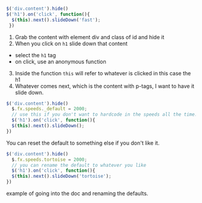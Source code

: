  ```javascript
 $('div.content').hide()
 $('h1').on('click', function(){
   $(this).next().slideDown('fast');
  })
```
1. Grab the content with element div and class of id and hide it
2. When you click on `h1` slide down that content
  * select the `h1` tag
  * on click, use an anonymous function
3. Inside the function `this` will refer to whatever is clicked in this case the h1
4. Whatever comes next, which is the content with p-tags, I want to have it slide down.

```javascript
$('div.content').hide()
  $.fx.speeds._default = 2000;
  // use this if you don't want to hardcode in the speeds all the time.  This is in the jquery docs.
  $('h1').on('click', function(){
  $(this).next().slideDown();
})
```

You can reset the default to something else if you don't like it.

```javascript
$('div.content').hide()
  $.fx.speeds.tortoise = 2000;
  // you can rename the default to whatever you like
  $('h1').on('click', function(){
  $(this).next().slideDown('tortoise');
})
```
example of going into the doc and renaming the defaults.
